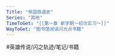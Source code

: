 ```yaml
---
Title: "帝国铁道史"
Series: "其他"
TimeToGet: "[[第一章 新学期～初次实习～]]"
WayToGet: "图书馆阅读闪光点书籍"
---
```


#英雄传说/闪之轨迹/笔记/书籍
